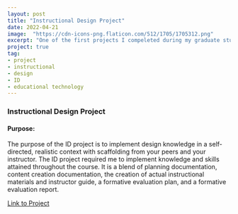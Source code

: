 ```yaml
---
layout: post
title: "Instructional Design Project"
date: 2022-04-21
image:  "https://cdn-icons-png.flaticon.com/512/1705/1705312.png"
excerpt: "One of the first projects I compeleted during my graduate studies"
project: true
tag:
- project
- instructional
- design
- ID
- educational technology
---
```


### Instructional Design Project
#### Purpose: 
The purpose of the ID project is to implement design knowledge in a self-directed, realistic context with scaffolding from your peers and your instructor. The ID project required me to implement knowledge and skills attained throughout the course. It is a blend of planning documentation, content creation documentation, the creation of actual instructional materials and instructor guide, a formative evaluation plan, and a formative evaluation report.

<a href="https://sites.google.com/uncg.edu/homepotterystudio/home"> Link to Project </a>
